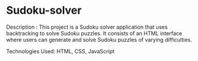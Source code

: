 # Sudoku-solver
Description :
This project is a Sudoku solver application that uses backtracking to solve Sudoku
puzzles. It consists of an HTML interface where users can generate and solve Sudoku
puzzles of varying difficulties.

Technologies Used:
HTML,
CSS,
JavaScript
